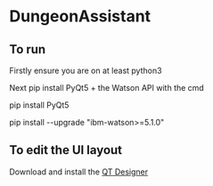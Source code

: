 # DungeonAssistant
## To run
Firstly ensure you are on at least python3 

Next pip install PyQt5 + the Watson API with the cmd 

pip install PyQt5

pip install --upgrade "ibm-watson>=5.1.0"

## To edit the UI layout
Download and install the [QT Designer](https://build-system.fman.io/qt-designer-download) 
